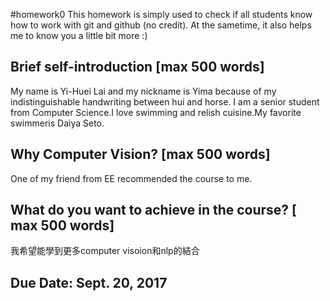 #homework0
This homework is simply used to check if all students know how to work with git and github (no credit).
At the sametime, it also helps me to know you a little bit more :)

## Brief self-introduction [max 500 words]
My name is Yi-Huei Lai and my nickname is Yima because of my indistinguishable handwriting between hui and horse. I am a senior student from Computer Science.I love swimming and relish cuisine.My favorite swimmeris Daiya Seto.
## Why Computer Vision? [max 500 words]
One of my friend from EE recommended the course to me.
## What do you want to achieve in the course? [ max 500 words]
我希望能學到更多computer visoion和nlp的結合

## Due Date: Sept. 20, 2017
